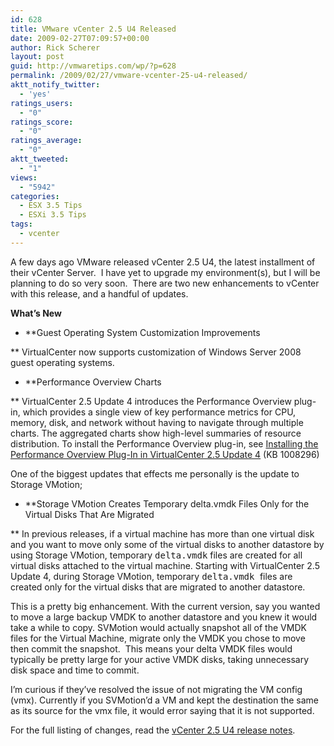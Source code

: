 ```yaml
---
id: 628
title: VMware vCenter 2.5 U4 Released
date: 2009-02-27T07:09:57+00:00
author: Rick Scherer
layout: post
guid: http://vmwaretips.com/wp/?p=628
permalink: /2009/02/27/vmware-vcenter-25-u4-released/
aktt_notify_twitter:
  - 'yes'
ratings_users:
  - "0"
ratings_score:
  - "0"
ratings_average:
  - "0"
aktt_tweeted:
  - "1"
views:
  - "5942"
categories:
  - ESX 3.5 Tips
  - ESXi 3.5 Tips
tags:
  - vcenter
---
```

A few days ago VMware released vCenter 2.5 U4, the latest installment of their vCenter Server.  I have yet to upgrade my environment(s), but I will be planning to do so very soon.  There are two new enhancements to vCenter with this release, and a handful of updates.

<!--more-->

**What&#8217;s New**

  * **Guest Operating System Customization Improvements
  
** VirtualCenter now supports customization of Windows Server 2008 guest operating systems.
  * **Performance Overview Charts
  
** VirtualCenter 2.5 Update 4 introduces the Performance Overview plug-in, which provides a single view of key performance metrics for CPU, memory, disk, and network without having to navigate through multiple charts. The aggregated charts show high-level summaries of resource distribution. To install the Performance Overview plug-in, see <a href="http://vmwaretips.com/wp/2009/02/27/installing-the-performance-overview-plug-in-in-virtualcenter-25-update-4" target="_self">Installing the Performance Overview Plug-In in VirtualCenter 2.5 Update 4</a> (KB 1008296)

One of the biggest updates that effects me personally is the update to Storage VMotion;

  * **Storage VMotion Creates Temporary delta.vmdk Files Only for the Virtual Disks That Are Migrated
  
** In previous releases, if a virtual machine has more than one virtual disk and you want to move only some of the virtual disks to another datastore by using Storage VMotion, temporary <tt>delta.vmdk</tt> files are created for all virtual disks attached to the virtual machine. Starting with VirtualCenter 2.5 Update 4, during Storage VMotion, temporary <tt>delta.vmdk </tt>files are created only for the virtual disks that are migrated to another datastore.

This is a pretty big enhancement. With the current version, say you wanted to move a large backup VMDK to another datastore and you knew it would take a while to copy. SVMotion would actually snapshot all of the VMDK files for the Virtual Machine, migrate only the VMDK you chose to move then commit the snapshot.  This means your delta VMDK files would typically be pretty large for your active VMDK disks, taking unnecessary disk space and time to commit.

I&#8217;m curious if they&#8217;ve resolved the issue of not migrating the VM config (vmx). Currently if you SVMotion&#8217;d a VM and kept the destination the same as its source for the vmx file, it would error saying that it is not supported.

For the full listing of changes, read the <a href=" http://www.vmware.com/support/vi3/doc/vi3_vc25u4_rel_notes.html" target="_blank">vCenter 2.5 U4 release notes</a>.